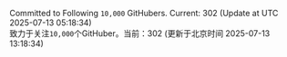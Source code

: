 Committed to Following `10,000` GitHubers. Current: <!-- FOLLOWING_COUNT -->302<!-- FOLLOWING_COUNT --> (Update at UTC <!-- LAST_UPDATED -->2025-07-13 05:18:34<!-- LAST_UPDATED -->)<br>
致力于关注`10,000`个GitHuber。当前：<!-- FOLLOWING_COUNT -->302<!-- FOLLOWING_COUNT --> (更新于北京时间 <!-- LAST_UPDATED_CST -->2025-07-13 13:18:34<!-- LAST_UPDATED_CST -->)
